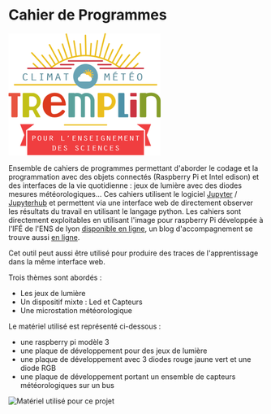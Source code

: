 # Cahier de Programmes

 ![Tremplin des sciences](images/tremplinColorSmall.png) 



Ensemble de cahiers de programmes permettant d'aborder le codage et la programmation avec des objets connectés (Raspberry Pi et Intel edison) et des interfaces de la vie quotidienne : jeux de lumière avec des diodes mesures météorologiques... Ces cahiers utilisent le logiciel [Jupyter](http://jupyter.org/) / [Jupyterhub](https://github.com/jupyterhub/jupyterhub) et permettent via une interface web de directement observer les résultats du travail en utilisant le langage python. Les cahiers sont directement exploitables en utilisant l'image pour raspberry Pi développée à l'IFÉ de l'ENS de lyon [disponible en ligne](http://mediaserv.climatetmeteo.fr/images/RaspBerry/DebianStretchPi3/), un blog d'accompagnement se trouve aussi [en ligne](http://blog.climatetmeteo.fr/GerardVidal/).

Cet outil peut aussi être utilisé pour produire des traces de l'apprentissage dans la même interface web. 

Trois thèmes sont abordés :

 * Les jeux de lumière
 * Un dispositif mixte : Led et Capteurs
 * Une microstation météorologique

Le matériel utilisé est représenté ci-dessous :

 * une raspberry pi modèle 3
 * une plaque de développement pour des jeux de lumière
 * une plaque de développement avec 3 diodes rouge jaune vert et une diode RGB
 * une plaque de développement portant un ensemble de capteurs météorologiques sur un bus 

![Matériel utilisé pour ce projet](images/matériel.png)


